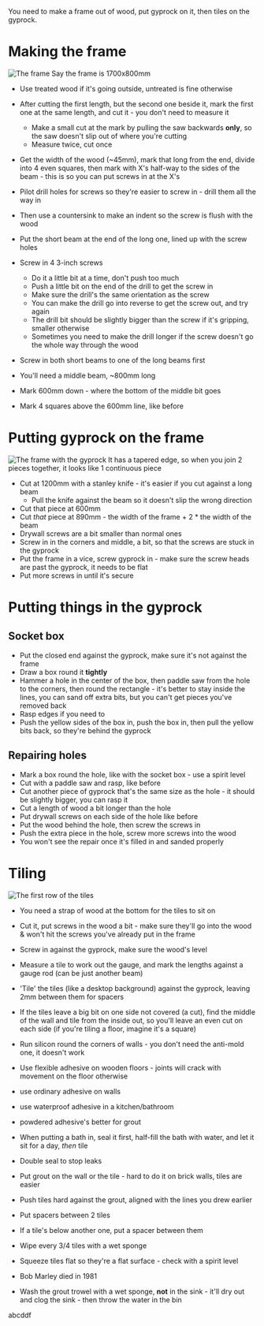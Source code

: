 You need to make a frame out of wood, put gyprock on it, then tiles on the gyprock.

# Making the frame
![The frame](static/images/joinery_frame.jpg)
Say the frame is 1700x800mm
* Use treated wood if it's going outside, untreated is fine otherwise

* After cutting the first length, but the second one beside it, mark the first one at the same length, and cut it - you don't need to measure it
    * Make a small cut at the mark by pulling the saw backwards **only**, so the saw doesn't slip out of where you're cutting
    * Measure twice, cut once
* Get the width of the wood (\~45mm), mark that long from the end, divide into 4 even squares, then mark with X's half-way to the sides of the beam - this is so you can put screws in at the X's
* Pilot drill holes for screws so they're easier to screw in - drill them all the way in
* Then use a countersink to make an indent so the screw is flush with the wood
* Put the short beam at the end of the long one, lined up with the screw holes
* Screw in 4 3-inch screws
    * Do it a little bit at a time, don't push too much
    * Push a little bit on the end of the drill to get the screw in
    * Make sure the drill's the same orientation as the screw
    * You can make the drill go into reverse to get the screw out, and try again
    * The drill bit should be slightly bigger than the screw if it's gripping, smaller otherwise
    * Sometimes you need to make the drill longer if the screw doesn't go the whole way through the wood
* Screw in both short beams to one of the long beams first
* You'll need a middle beam, \~800mm long
* Mark 600mm down - where the bottom of the middle bit goes
* Mark 4 squares above the 600mm line, like before

# Putting gyprock on the frame
![The frame with the gyprock](static/images/joinery_frameWithGyprock.jpg)
It has a tapered edge, so when you join 2 pieces together, it looks like 1 continuous piece
* Cut at 1200mm with a stanley knife - it's easier if you cut against a long beam
    * Pull the knife against the beam so it doesn't slip the wrong direction
* Cut that piece at 600mm
* Cut _that_ piece at 890mm - the width of the frame + 2 \* the width of the beam
* Drywall screws are a bit smaller than normal ones
* Screw in in the corners and middle, a bit, so that the screws are stuck in the gyprock
* Put the frame in a vice, screw gyprock in - make sure the screw heads are past the gyprock, it needs to be flat
* Put more screws in until it's secure

# Putting things in the gyprock
## Socket box
* Put the closed end against the gyprock, make sure it's not against the frame
* Draw a box round it **tightly**
* Hammer a hole in the center of the box, then paddle saw from the hole to the corners, then round the rectangle - it's better to stay inside the lines, you can sand off extra bits, but you can't get pieces you've removed back
* Rasp edges if you need to
* Push the yellow sides of the box in, push the box in, then pull the yellow bits back, so they're behind the gyprock

## Repairing holes
* Mark a box round the hole, like with the socket box - use a spirit level
* Cut with a paddle saw and rasp, like before
* Cut another piece of gyprock that's the same size as the hole - it should be slightly bigger, you can rasp it
* Cut a length of wood a bit longer than the hole
* Put drywall screws on each side of the hole like before
* Put the wood behind the hole, then screw the screws in
* Push the extra piece in the hole, screw more screws into the wood
* You won't see the repair once it's filled in and sanded properly

# Tiling
![The first row of the tiles](static/images/joinery_firstTileRow.jpg)
* You need a strap of wood at the bottom for the tiles to sit on
* Cut it, put screws in the wood a bit - make sure they'll go into the wood & won't hit the screws you've already put in the frame
* Screw in against the gyprock, make sure the wood's level
* Measure a tile to work out the gauge, and mark the lengths against a gauge rod (can be just another beam)
* 'Tile' the tiles (like a desktop background) against the gyprock, leaving 2mm between them for spacers
* If the tiles leave a big bit on one side not covered (a cut), find the middle of the wall and tile from the inside out, so you'll leave an even cut on each side (if you're tiling a floor, imagine it's a square)
* Run silicon round the corners of walls - you don't need the anti-mold one, it doesn't work
* Use flexible adhesive on wooden floors - joints will crack with movement on the floor otherwise
* use ordinary adhesive on walls
* use waterproof adhesive in a kitchen/bathroom
* powdered adhesive's better for grout
* When putting a bath in, seal it first, half-fill the bath with water, and let it sit for a day, _then_ tile
* Double seal to stop leaks

* Put grout on the wall or the tile - hard to do it on brick walls, tiles are easier
* Push tiles hard against the grout, aligned with the lines you drew earlier
* Put spacers between 2 tiles
* If a tile's below another one, put a spacer between them
* Wipe every 3/4 tiles with a wet sponge
* Squeeze tiles flat so they're a flat surface - check with a spirit level
* Bob Marley died in 1981
* Wash the grout trowel with a wet sponge, **not** in the sink - it'll dry out and clog the sink - then throw the water in the bin

abcddf
